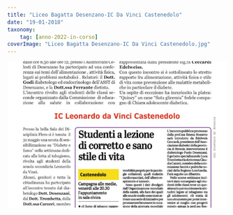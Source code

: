 ```yaml
---
title: "Liceo Bagatta Desenzano-IC Da Vinci Castenedolo"
date: "19-01-2018"
taxonomy: 
    tag: [anno-2022-in-corso]
coverImage: "Liceo Bagatta Desenzano-IC Da Vinci Castenedolo.jpg"
---
```


![Liceo Bagatta Desenzano-IC Da Vinci Castenedolo](images/Liceo%20Bagatta%20Desenzano-IC%20Da%20Vinci%20Castenedolo.jpg)

